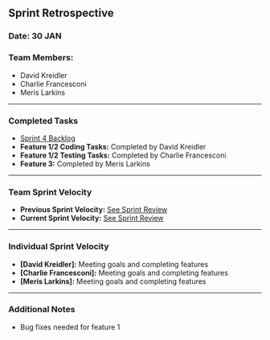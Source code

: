 ## Sprint Retrospective

### Date: 30 JAN

### Team Members:
- David Kreidler
- Charlie Francesconi
- Meris Larkins

---

### Completed Tasks
- [Sprint 4 Backlog](https://docs.google.com/spreadsheets/d/1iDczfXFm2CANtSYXumhWK-F_ozv4bLBBos8dFoWCZYU/edit?pli=1&gid=972462669#gid=972462669)
- **Feature 1/2 Coding Tasks:** Completed by David Kreidler
- **Feature 1/2 Testing Tasks:** Completed by Charlie Francesconi
- **Feature 3:** Completed by Meris Larkins

---

### Team Sprint Velocity
- **Previous Sprint Velocity:** [See Sprint Review](sprints\sprint5\Sprint-Review.md)
- **Current Sprint Velocity:** [See Sprint Review](sprints\sprint5\Sprint-Review.md)

---

### Individual Sprint Velocity
- **[David Kreidler]:** Meeting goals and completing features
- **[Charlie Francesconi]:** Meeting goals and completing features
- **[Meris Larkins]:** Meeting goals and completing features

---

### Additional Notes
- Bug fixes needed for feature 1

